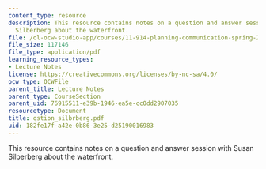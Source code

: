```yaml
---
content_type: resource
description: This resource contains notes on a question and answer session with Susan
  Silberberg about the waterfront.
file: /ol-ocw-studio-app/courses/11-914-planning-communication-spring-2007/182fe17fa42e0b863e25d25190016983_qstion_silbrberg.pdf
file_size: 117146
file_type: application/pdf
learning_resource_types:
- Lecture Notes
license: https://creativecommons.org/licenses/by-nc-sa/4.0/
ocw_type: OCWFile
parent_title: Lecture Notes
parent_type: CourseSection
parent_uid: 76915511-e39b-1946-ea5e-cc0dd2907035
resourcetype: Document
title: qstion_silbrberg.pdf
uid: 182fe17f-a42e-0b86-3e25-d25190016983
---
```

This resource contains notes on a question and answer session with Susan Silberberg about the waterfront.